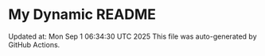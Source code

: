 # My Dynamic README
Updated at: Mon Sep  1 06:34:30 UTC 2025
This file was auto-generated by GitHub Actions.
